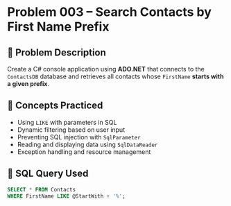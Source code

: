 # Problem 003 – Search Contacts by First Name Prefix

## 🧠 Problem Description

Create a C# console application using **ADO.NET** that connects to the `ContactsDB` database and retrieves all contacts whose `FirstName` **starts with a given prefix**.

## 🔗 Concepts Practiced

- Using `LIKE` with parameters in SQL
- Dynamic filtering based on user input
- Preventing SQL injection with `SqlParameter`
- Reading and displaying data using `SqlDataReader`
- Exception handling and resource management

## 🧾 SQL Query Used

```sql
SELECT * FROM Contacts
WHERE FirstName LIKE @StartWith + '%';
